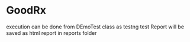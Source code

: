 # GoodRx
execution can be done from DEmoTest class as testng test
Report will be saved as html report in reports folder 
